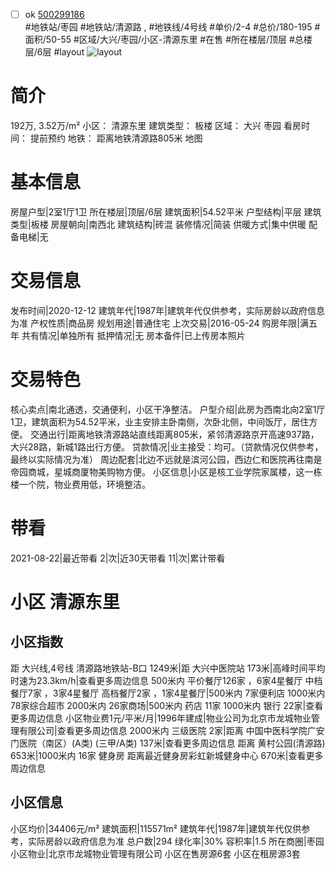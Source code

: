 - [ ] ok [500299186](https://bj.5i5j.com/ershoufang/500299186.html)  
 #地铁站/枣园 #地铁站/清源路 ,  #地铁线/4号线
#单价/2-4 #总价/180-195 #面积/50-55   #区域/大兴/枣园/小区-清源东里 #在售 #所在楼层/顶层 #总楼层/6层 #layout 
![layout](http://image2.5i5j.com//group2/M00/D0/06/CgqJM14IdWWAUvi2AAFXO9En9LY503.jpg_P5.jpg) 
# 简介 
 192万,  3.52万/m² 
小区： 清源东里
建筑类型： 板楼
区域： 大兴 枣园
看房时间： 提前预约
地铁： 距离地铁清源路805米 地图
# 基本信息 
 房屋户型|2室1厅1卫
所在楼层|顶层/6层
建筑面积|54.52平米
户型结构|平层
建筑类型|板楼
房屋朝向|南西北
建筑结构|砖混
装修情况|简装
供暖方式|集中供暖
配备电梯|无
# 交易信息 
 发布时间|2020-12-12
建筑年代|1987年|建筑年代仅供参考，实际房龄以政府信息为准
产权性质|商品房
规划用途|普通住宅
上次交易|2016-05-24
购房年限|满五年
共有情况|单独所有
抵押情况|无
房本备件|已上传房本照片
# 交易特色 
 核心卖点|南北通透，交通便利，小区干净整洁。
户型介绍|此房为西南北向2室1厅1卫，建筑面积为54.52平米，业主安排主卧南侧，次卧北侧，中间饭厅，居住方便。
交通出行|距离地铁清源路站直线距离805米，紧邻清源路京开高速937路，大兴28路，新城1路出行方便。
贷款情况|业主接受：均可。（贷款情况仅供参考，最终以实际情况为准）
周边配套|北边不远就是滨河公园，西边仁和医院再往南是帝园商城，星城商厦物美购物方便。
小区信息|小区是核工业学院家属楼，这一栋楼一个院，物业费用低，环境整洁。
# 带看 
 2021-08-22|最近带看	 2|次|近30天带看	 11|次|累计带看
# 小区 清源东里
## 小区指数 
 距 大兴线,4号线 清源路地铁站-B口 1249米|距 大兴中医院站 173米|高峰时间平均时速为23.3km/h|查看更多周边信息
500米内 平价餐厅126家 ，6家4星餐厅
中档餐厅7家 ，3家4星餐厅
高档餐厅2家 ，1家4星餐厅|500米内 7家便利店
1000米内 78家综合超市
2000米内 26家商场|500米内 药店 11家
1000米内 银行 22家|查看更多周边信息
小区物业费1元/平米/月|1996年建成|物业公司为北京市龙城物业管理有限公司|查看更多周边信息
2000米内 三级医院 2家|距离 中国中医科学院广安门医院（南区）(A类) (三甲/A类) 137米|查看更多周边信息
距离 黄村公园(清源路) 653米|1000米内 16家 健身房
距离最近健身房彩虹新城健身中心 670米|查看更多周边信息
## 小区信息 
 小区均价|34406元/m²
建筑面积|115571m²
建筑年代|1987年|建筑年代仅供参考，实际房龄以政府信息为准
总户数|294
绿化率|30%
容积率|1.5
所在商圈|枣园
小区物业|北京市龙城物业管理有限公司
小区在售房源6套
小区在租房源3套
